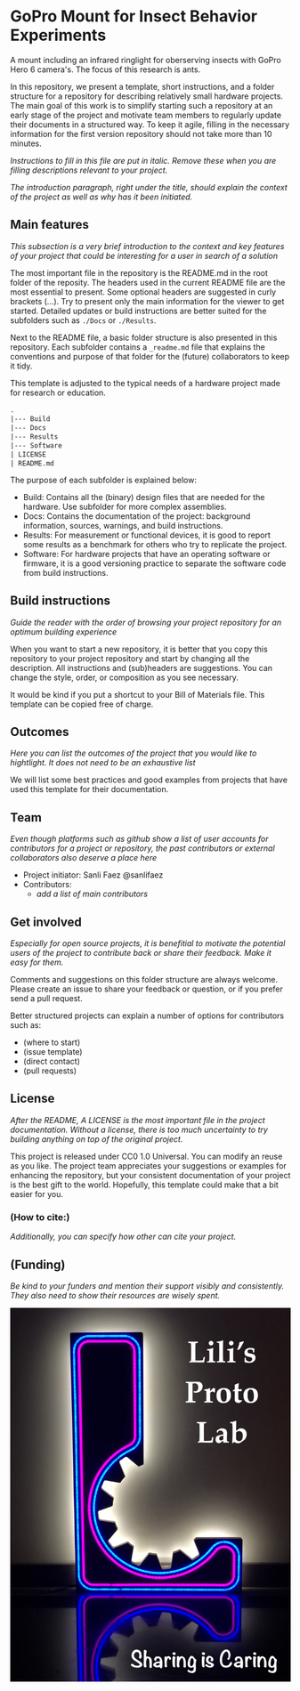 # GoPro Mount for Insect Behavior Experiments
A mount including an infrared ringlight for oberserving insects with GoPro Hero 6 camera's. The focus of this research is ants. 


In this repository, we present a template, short instructions, and a folder structure for a repository for describing relatively small hardware projects.  
The main goal of this work is to simplify starting such a repository at an early stage of the project and motivate team members to regularly update their documents in a structured way. 
To keep it agile, filling in the necessary information for the first version repository should not take more than 10 minutes. 

_Instructions to fill in this file are put in italic. Remove these when you are filling descriptions relevant to your project._

_The introduction paragraph, right under the title, should explain the context of the project as well as why has it been initiated._

## Main features
_This subsection is a very brief introduction to the context and key features of your project that could be interesting for a user in search of a solution_

The most important file in the repository is the README.md in the root folder of the reposity.
The headers used in the current README file are the most essential to present. 
Some optional headers are suggested in curly brackets (...). 
Try to present only the main information for the viewer to get started. 
Detailed updates or build instructions are better suited for the subfolders such as `./Docs` or `./Results`.

Next to the README file, a basic folder structure is also presented in this repository. 
Each subfolder contains a `_readme.md` file that explains the conventions and purpose of that folder for the (future) collaborators to keep it tidy.

This template is adjusted to the typical needs of a hardware project made for research or education. 

```
.
|--- Build 
|--- Docs
|--- Results
|--- Software
| LICENSE
| README.md

```

The purpose of each subfolder is explained below:
+ Build: Contains all the (binary) design files that are needed for the hardware. Use subfolder for more complex assemblies.
+ Docs: Contains the documentation of the project: background information, sources, warnings, and build instructions. 
+ Results: For measurement or functional devices, it is good to report some results as a benchmark for others who try to replicate the project.
+ Software: For hardware projects that have an operating software or firmware, it is a good versioning practice to separate the software code from build instructions.

## Build instructions
_Guide the reader with the order of browsing your project repository for an optimum building experience_
 
When you want to start a new repository, it is better that you copy this repository to your project repository and start by changing all the description.
All instructions and (sub)headers are suggestions. You can change the style, order, or composition as you see necessary. 

It would be kind if you put a shortcut to your Bill of Materials file.
This template can be copied free of charge. 

## Outcomes
_Here you can list the outcomes of the project that you would like to hightlight. It does not need to be an exhaustive list_

We will list some best practices and good examples from projects that have used this template for their documentation.

## Team
_Even though platforms such as github show a list of user accounts for contributors for a project or repository, the past contributors or external collaborators also deserve a place here_

+ Project initiator: Sanli Faez @sanlifaez
+ Contributors:
	+ _add a list of main contributors_


## Get involved
_Especially for open source projects, it is benefitial to motivate the potential users of the project to contribute back or share their feedback. Make it easy for them._

Comments and suggestions on this folder structure are always welcome. Please create an issue to share your feedback or question, or if you prefer send a pull request. 

Better structured projects can explain a number of options for contributors such as: 
+ (where to start)
+ (issue template)
+ (direct contact)
+ (pull requests)

## License
_After the README, A LICENSE is the most important file in the project documentation. Without a license, there is too much uncertainty to try building anything on top of the original project._

This project is released under CC0 1.0 Universal. 
You can modify an reuse as you like.
The project team appreciates your suggestions or examples for enhancing the repository, but your consistent documentation of your project is the best gift to the world. Hopefully, this template could make that a bit easier for you. 

### (How to cite:)
_Additionally, you can specify how other can cite your project._

## (Funding)
_Be kind to your funders and mention their support visibly and consistently. They also need to show their resources are wisely spent._

![LPL sharing image](./Docs/Images/lpl_sharing.jpg)

